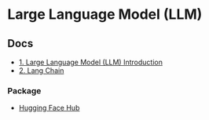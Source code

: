 # Large Language Model (LLM)

## Docs

- [1. Large Language Model (LLM) Introduction](./docs/llm_intro.md)
- [2. Lang Chain](./docs/lang_chain.md)

### Package

- [Hugging Face Hub](./docs/hugging_face.md)
